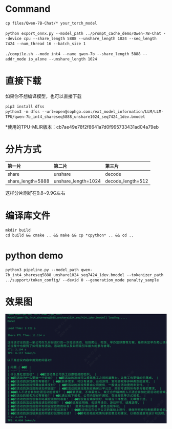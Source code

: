# Command
```
cp files/Qwen-7B-Chat/* your_torch_model

python export_onnx.py --model_path ../prompt_cache_demo/Qwen-7B-Chat --device cpu --share_length 5888 --unshare_length 1024 --seq_length 7424 --num_thread 16 --batch_size 1

./compile.sh --mode int4 --name qwen-7b --share_length 5888 --addr_mode io_alone --unshare_length 1024
```

# 直接下载
如果你不想编译模型，也可以直接下载
```
pip3 install dfss
python3 -m dfss --url=open@sophgo.com:/ext_model_information/LLM/LLM-TPU/qwen-7b_int4_shareseq5888_unshare1024_seq7424_1dev.bmodel
```
*使用的TPU-MLIR版本：cb7ae49e78f2f8641a7d0f995733431ad04a79eb

# 分片方式
|第一片                  |第二片                 |第三片              |
|:-                     |:-                     |:-                 |
|share                  |unshare                |decode             |
|share_length=5888      |unshare_length=1024    |decode_length=512  |
这样分片刚好在9.8~9.9G左右

# 编译库文件
```
mkdir build
cd build && cmake .. && make && cp *cpython* .. && cd ..
```

# python demo
```
python3 pipeline.py --model_path qwen-7b_int4_shareseq5888_unshare1024_seq7424_1dev.bmodel --tokenizer_path ../support/token_config/ --devid 0 --generation_mode penalty_sample
```

# 效果图
![](../../../assets/Qwen_share_cache_demo.png)
